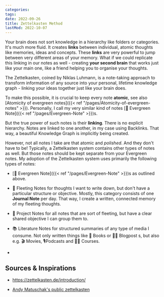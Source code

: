 ```yaml
---
categories:
tags:
date: 2022-09-26
title: Zettelkasten Method
lastMod: 2022-10-07
---
```

Your brain does not sort knowledge in a hierarchy like folders or categories. It's much more fluid. It creates **links** between individual, atomic thoughts like memories, ideas and concepts. These **links** are very powerful to jump between very different areas of your memory. What if we could replicate this linking in our notes as well - creating **your second brain** that works just like your main one, like a friend helping you to organise your thoughts.

The Zettelkasten, coined by Niklas Luhmann, is a note-taking approach to transform information of any source into your personal, lifetime knowledge graph - linking your ideas together just like your brain does.

To make this possible, it is crucial to keep every note **atomic**, see also [Atomicity of evergreen notes]({{< ref "/pages/Atomicity-of-evergreen-notes" >}}). Personally, I call my very similar kind of notes [🌳 Evergreen Note]({{< ref "/pages/Evergreen-Note" >}})s.

But the true power of such notes is their **linking**. There is no explicit hierarchy. Notes are linked to one another, in my case using Backlinks. That way, a beautiful Knowledge Graph is implicitly being created.



However, not all notes I take are that atomic and *polished*. And they don't have to be! Typically, a Zettelkasten system contains other types of notes as well. But those notes should be kept separate from your Evergreen notes.
My adoption of the Zettelkasten system uses primarily the following types of notes:

  + [🌳 Evergreen Note]({{< ref "/pages/Evergreen-Note" >}})s as outlined above.

  + 💭 Fleeting Notes for thoughts I want to write down, but don't have a particular structure or objective. Mostly, this category consists of one **Journal Note** per day. That way, I create a written, connected memory of my fleeting thoughts.

  + 💪 Project Notes for all notes that are sort of fleeting, but have a clear shared objective I can group them to.

  + 📚 Literature Notes for structured summaries of any type of media I consume. Not only written things like 📖 Books or 🧑‍💻 Blogpost s, but also e.g. 🎬 Movies,  🎙Podcasts and 🧑‍🏫 Courses.

  + 



## Sources & Inspirations

  + https://zettelkasten.de/introduction/

  + [Andy Matuschak's public zettelkasten](https://notes.andymatuschak.org/Evergreen_notes)


